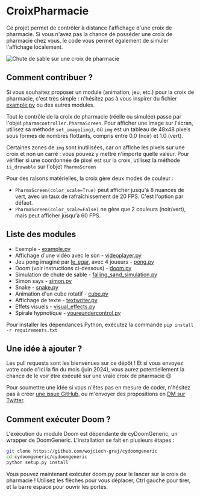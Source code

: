 # CroixPharmacie

Ce projet permet de contrôler à distance l'affichage d'une croix de pharmacie. Si vous n'avez pas la chance de posséder une croix de pharmacie chez vous, le code vous permet également de simuler l'affichage localement.

![Chute de sable sur une croix de pharmacie](Sandfall.gif)

## Comment contribuer ?

Si vous souhaitez proposer un module (animation, jeu, etc.) pour la croix de pharmacie, c'est très simple : n'hésitez pas à vous inspirer du fichier [example.py](example.py) ou des autres modules.

Tout le contrôle de la croix de pharmacie (réelle ou simulée) passe par l'objet `pharmacontroller.PharmaScreen`. Pour afficher une image sur l'écran, utilisez sa méthode `set_image(img)`, où `img` est un tableau de 48x48 pixels sous formes de nombres flottants, compris entre 0.0 (noir) et 1.0 (vert).

Certaines zones de `img` sont inutilisées, car on affiche les pixels sur une croix et non un carré : vous pouvez y mettre n'importe quelle valeur. Pour vérifier si une coordonnée de pixel est sur la croix, utilisez la méthode `is_drawable` sur l'objet `PharmaScreen`

Pour des raisons matérielles, la croix gère deux modes de couleur :
- `PharmaScreen(color_scale=True)` peut afficher jusqu'à 8 nuances de vert, avec un taux de rafraîchissement de 20 FPS. C'est l'option par défaut.
- `PharmaScreen(color_scale=False)` ne gère que 2 couleurs (noir/vert), mais peut afficher jusqu'à 60 FPS.

## Liste des modules

- Exemple - [example.py](example.py)
- Affichage d'une vidéo avec le son - [videoplayer.py](videoplayer.py)
- Jeu pong imaginé par [le_egar](https://twitter.com/le_egar/status/1517539004627001346), avec 4 joueurs - [pong.py](pong.py)
- Doom (voir instructions ci-dessous) - [doom.py](doom.py)
- Simulation de chute de sable - [falling_sand_simulation.py](falling_sand_simulation.py)
- Simon says - [simon.py](simon.py)
- Snake - [snake.py](snake.py)
- Animation d'un cube rotatif - [cube.py](cube.py)
- Affichage de texte - [textwriter.py](textwriter.py)
- Effets visuels - [visual_effects.py](visual_effects.py)
- Spirale hypnotique - [youreundercontrol.py](youreundercontrol.py)

Pour installer les dépendances Python, exécutez la commande `pip install -r requirements.txt`

## Une idée à ajouter ?

Les pull requests sont les bienvenues sur ce dépôt ! Et si vous envoyez votre code d'ici la fin du mois (juin 2024), vous aurez potentiellement la chance de le voir être exécuté sur une vraie croix de pharmacie 😉

Pour soumettre une idée si vous n'êtes pas en mesure de coder, n'hésitez pas à créer [une issue GitHub](https://github.com/MathisHammel/CroixPharmacie/issues), ou m'envoyer des propositions en [DM sur Twitter](https://twitter.com/MathisHammel).

## Comment exécuter Doom ?

L'exécution du module Doom est dépendante de cyDoomGeneric, un wrapper de DoomGeneric. L'installation se fait en plusieurs étapes :

```bash
git clone https://github.com/wojciech-graj/cydoomgeneric
cd cydoomgeneric/cydoomgeneric
python setup.py install
```

Vous pouvez maintenant exécuter doom.py pour le lancer sur la croix de pharmacie ! Utilisez les flèches pour vous déplacer, Ctrl gauche pour tirer, et la barre espace pour ouvrir les portes.
